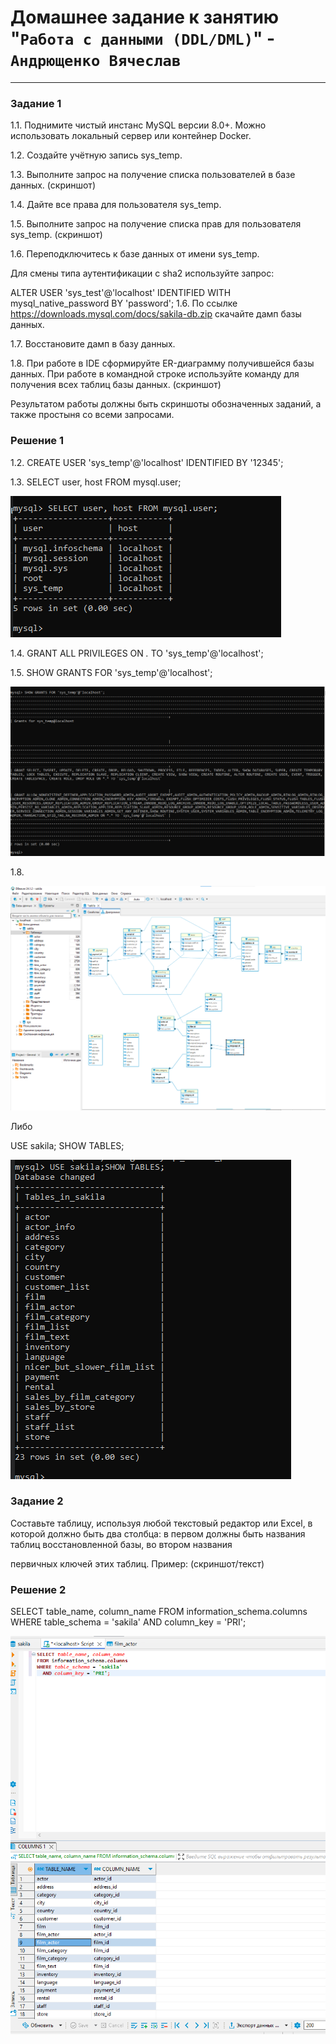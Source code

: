 # Домашнее задание к занятию "`Работа с данными (DDL/DML)`" - `Андрющенко Вячеслав`


---

### Задание 1  

1.1. Поднимите чистый инстанс MySQL версии 8.0+. Можно использовать локальный сервер или контейнер Docker.

1.2. Создайте учётную запись sys_temp.

1.3. Выполните запрос на получение списка пользователей в базе данных. (скриншот)

1.4. Дайте все права для пользователя sys_temp.

1.5. Выполните запрос на получение списка прав для пользователя sys_temp. (скриншот)

1.6. Переподключитесь к базе данных от имени sys_temp.

Для смены типа аутентификации с sha2 используйте запрос:

ALTER USER 'sys_test'@'localhost' IDENTIFIED WITH mysql_native_password BY 'password';
1.6. По ссылке https://downloads.mysql.com/docs/sakila-db.zip скачайте дамп базы данных.

1.7. Восстановите дамп в базу данных.

1.8. При работе в IDE сформируйте ER-диаграмму получившейся базы данных. При работе в командной строке используйте команду для получения всех таблиц базы данных. (скриншот)

Результатом работы должны быть скриншоты обозначенных заданий, а также простыня со всеми запросами.


### Решение 1  


1.2. CREATE USER 'sys_temp'@'localhost' IDENTIFIED BY '12345'; 

1.3. SELECT user, host FROM mysql.user;  

![Список пользователей](/img/1.png)  


1.4. GRANT ALL PRIVILEGES ON *.* TO 'sys_temp'@'localhost';   

1.5. SHOW GRANTS FOR 'sys_temp'@'localhost';   

![Список прав](/img/2.png)   


1.8.   

![Диаграмма](/img/3.png)  


Либо  

USE sakila;
SHOW TABLES;  

![Список](/img/4.png)  
 


### Задание 2

Составьте таблицу, используя любой текстовый редактор или Excel, в которой должно быть два столбца: в первом должны быть названия таблиц восстановленной базы, во втором названия

первичных ключей этих таблиц. Пример: (скриншот/текст)

### Решение 2 

SELECT table_name, column_name
FROM information_schema.columns
WHERE table_schema = 'sakila'
  AND column_key = 'PRI';  

![PRIKey](/img/5.png)  


